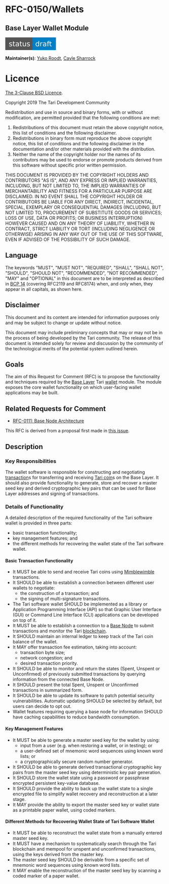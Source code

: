 # RFC-0150/Wallets

## Base Layer Wallet Module

![status: draft](https://github.com/tari-project/tari/raw/master/RFC/src/theme/images/status-draft.svg)

**Maintainer(s)**: [Yuko Roodt](https://github.com/neonknight64), [Cayle Sharrock](https://github.com/CjS77)

# Licence

[The 3-Clause BSD Licence](https://opensource.org/licenses/BSD-3-Clause).

Copyright 2019 The Tari Development Community

Redistribution and use in source and binary forms, with or without modification, are permitted provided that the
following conditions are met:

1. Redistributions of this document must retain the above copyright notice, this list of conditions and the following
   disclaimer.
2. Redistributions in binary form must reproduce the above copyright notice, this list of conditions and the following
   disclaimer in the documentation and/or other materials provided with the distribution.
3. Neither the name of the copyright holder nor the names of its contributors may be used to endorse or promote products
   derived from this software without specific prior written permission.

THIS DOCUMENT IS PROVIDED BY THE COPYRIGHT HOLDERS AND CONTRIBUTORS "AS IS", AND ANY EXPRESS OR IMPLIED WARRANTIES,
INCLUDING, BUT NOT LIMITED TO, THE IMPLIED WARRANTIES OF MERCHANTABILITY AND FITNESS FOR A PARTICULAR PURPOSE ARE
DISCLAIMED. IN NO EVENT SHALL THE COPYRIGHT HOLDER OR CONTRIBUTORS BE LIABLE FOR ANY DIRECT, INDIRECT, INCIDENTAL,
SPECIAL, EXEMPLARY OR CONSEQUENTIAL DAMAGES (INCLUDING, BUT NOT LIMITED TO, PROCUREMENT OF SUBSTITUTE GOODS OR
SERVICES; LOSS OF USE, DATA OR PROFITS; OR BUSINESS INTERRUPTION) HOWEVER CAUSED AND ON ANY THEORY OF LIABILITY,
WHETHER IN CONTRACT, STRICT LIABILITY OR TORT (INCLUDING NEGLIGENCE OR OTHERWISE) ARISING IN ANY WAY OUT OF THE USE OF
THIS SOFTWARE, EVEN IF ADVISED OF THE POSSIBILITY OF SUCH DAMAGE.

## Language

The keywords "MUST", "MUST NOT", "REQUIRED", "SHALL", "SHALL NOT", "SHOULD", "SHOULD NOT", "RECOMMENDED", 
"NOT RECOMMENDED", "MAY" and "OPTIONAL" in this document are to be interpreted as described in 
[BCP 14](https://tools.ietf.org/html/bcp14) (covering RFC2119 and RFC8174) when, and only when, they appear in all capitals, as 
shown here.

## Disclaimer

This document and its content are intended for information purposes only and may be subject to change or update
without notice.

This document may include preliminary concepts that may or may not be in the process of being developed by the Tari
community. The release of this document is intended solely for review and discussion by the community of the
technological merits of the potential system outlined herein.

## Goals

The aim of this Request for Comment (RFC) is to  propose the functionality and techniques required by the [Base Layer] 
Tari [wallet] module. The module exposes the core wallet functionality on which user-facing wallet applications may be built.

## Related Requests for Comment

* [RFC-0111: Base Node Architecture](./RFC-0111_BaseNodeArchitecture.md)

This RFC is derived from a proposal first made in [this issue](https://github.com/tari-project/tari/issues/17).

## Description

### Key Responsibilities

The wallet software is responsible for constructing and negotiating [transaction]s for transferring and receiving 
[Tari coin]s on the Base Layer. It should also provide functionality to generate, store and recover a master seed key 
and derived cryptographic key pairs that can be used for Base Layer addresses and signing of transactions.

### Details of Functionality

A detailed description of the required functionality of the Tari software wallet is provided in three parts:
* basic transaction functionality;
* key management features; and
* the different methods for recovering the wallet state of the Tari software wallet.

#### Basic Transaction Functionality

- It MUST be able to send and receive Tari coins using [Mimblewimble] transactions.
- It SHOULD be able to establish a connection between different user wallets to negotiate:
  - the construction of a transaction; and
  - the signing of multi-signature transactions.
- The Tari software wallet SHOULD be implemented as a library or Application Programming Interface (API) so that Graphic 
User Interface (GUI) or Command Line Interface (CLI) applications can be developed on top of it.
- It MUST be able to establish a connection to a [Base Node] to submit transactions and monitor the Tari [blockchain].
- It SHOULD maintain an internal ledger to keep track of the Tari coin balance of the wallet.
- It MAY offer transaction fee estimation, taking into account:
  - transaction byte size;
  - network congestion; and
  - desired transaction priority.
- It SHOULD be able to monitor and return the states (Spent, Unspent or Unconfirmed) of previously submitted transactions 
by querying information from the connected Base Node.
- It SHOULD present the total Spent, Unspent or Unconfirmed transactions in summarized form. 
- It SHOULD be able to update its software to patch potential security vulnerabilities. 
Automatic updating SHOULD be selected by default, but users can decide to opt out.
- Wallet features requiring querying a base node for information SHOULD have caching capabilities to reduce bandwidth consumption.

#### Key Management Features

- It MUST be able to generate a master seed key for the wallet by using:
  - input from a user (e.g. when restoring a wallet, or in testing); or
  - a user-defined set of mnemonic word sequences using known word lists; or
  - a cryptographically secure random number generator.
- It SHOULD be able to generate derived transactional cryptographic key pairs from the master seed key using deterministic 
key pair generation.
- It SHOULD store the wallet state using a password or passphrase encrypted persistent key-value database.
- It SHOULD provide the ability to back up the wallet state to a single encrypted file to simplify wallet recovery and 
reconstruction at a later stage.
- It MAY provide the ability to export the master seed key or wallet state as a printable paper wallet, using coded markers.

#### Different Methods for Recovering Wallet State of Tari Software Wallet

- It MUST be able to reconstruct the wallet state from a manually entered master seed key. 
- It MUST have a mechanism to systematically search through the Tari blockchain and mempool for unspent and unconfirmed 
transactions, using the keys derived from the master key.
- The master seed key SHOULD be derivable from a specific set of mnemonic word sequences using known word lists.
- It MAY enable the reconstruction of the master seed key by scanning a coded marker of a paper wallet.

[wallet]: Glossary.md#wallet
[Base Layer]: Glossary.md#base-layer
[tari coin]: Glossary.md#tari-coin
[transaction]: Glossary.md#transaction
[mimblewimble]: Glossary.md#mimblewimble
[blockchain]: Glossary.md#blockchain
[base node]: Glossary.md#base-node
